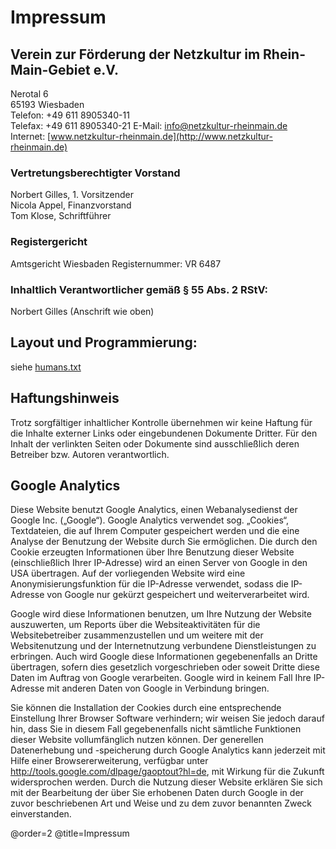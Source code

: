 # Impressum

## Verein zur Förderung der Netzkultur im Rhein-Main-Gebiet e.V.

Nerotal 6  
65193 Wiesbaden  
Telefon: +49 611 8905340-11  
Telefax: +49 611 8905340-21 
E-Mail: [info@netzkultur-rheinmain.de](mailto:info@netzkultur-rheinmain.de)    
Internet: [www.netzkultur-rheinmain.de](http://www.netzkultur-rheinmain.de)

### Vertretungsberechtigter Vorstand

Norbert Gilles, 1. Vorsitzender  
Nicola Appel, Finanzvorstand  
Tom Klose, Schriftführer

### Registergericht

Amtsgericht Wiesbaden Registernummer: VR 6487

### Inhaltlich Verantwortlicher gemäß § 55 Abs. 2 RStV:

Norbert Gilles (Anschrift wie oben)

## Layout und Programmierung:

siehe [humans.txt](/humans.txt)

## Haftungshinweis</h2>

Trotz sorgfältiger inhaltlicher Kontrolle übernehmen wir keine Haftung für die Inhalte externer Links oder eingebundenen Dokumente Dritter. Für den Inhalt der verlinkten Seiten oder Dokumente sind ausschließlich deren Betreiber bzw. Autoren verantwortlich.

## Google Analytics

Diese Website benutzt Google Analytics, einen Webanalysedienst der Google Inc. („Google“). Google Analytics verwendet sog. „Cookies“, Textdateien, die auf Ihrem Computer gespeichert werden und die eine Analyse der Benutzung der Website durch Sie ermöglichen. Die durch den Cookie erzeugten Informationen über Ihre Benutzung dieser Website (einschließlich Ihrer IP-Adresse) wird an einen Server von Google in den USA übertragen. Auf der vorliegenden Website wird eine Anonymisierungsfunktion für die IP-Adresse verwendet, sodass die IP-Adresse von Google nur gekürzt gespeichert und weiterverarbeitet wird.

Google wird diese Informationen benutzen, um Ihre Nutzung der Website auszuwerten, um Reports über die Websiteaktivitäten für die Websitebetreiber zusammenzustellen und um weitere mit der Websitenutzung und der Internetnutzung verbundene Dienstleistungen zu erbringen. Auch wird Google diese Informationen gegebenenfalls an Dritte übertragen, sofern dies gesetzlich vorgeschrieben oder soweit Dritte diese Daten im Auftrag von Google verarbeiten. Google wird in keinem Fall Ihre IP-Adresse mit anderen Daten von Google in Verbindung bringen.

Sie können die Installation der Cookies durch eine entsprechende Einstellung Ihrer Browser Software verhindern; wir weisen Sie jedoch darauf hin, dass Sie in diesem Fall gegebenenfalls nicht sämtliche Funktionen dieser Website vollumfänglich nutzen können. Der generellen Datenerhebung und -speicherung durch Google Analytics kann jederzeit mit Hilfe einer Browsererweiterung, verfügbar unter <a href="http://tools.google.com/dlpage/gaoptout?hl=de" target="_blank">http://tools.google.com/dlpage/gaoptout?hl=de</a>, mit Wirkung für die Zukunft widersprochen werden. Durch die Nutzung dieser Website erklären Sie sich mit der Bearbeitung der über Sie erhobenen Daten durch Google in der zuvor beschriebenen Art und Weise und zu dem zuvor benannten Zweck einverstanden.

@order=2
@title=Impressum
